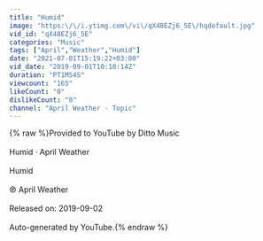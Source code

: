 ```yaml
---
title: "Humid"
image: "https:\/\/i.ytimg.com\/vi\/qX48EZj6_5E\/hqdefault.jpg"
vid_id: "qX48EZj6_5E"
categories: "Music"
tags: ["April","Weather","Humid"]
date: "2021-07-01T15:19:22+03:00"
vid_date: "2019-09-01T10:10:14Z"
duration: "PT1M54S"
viewcount: "165"
likeCount: "0"
dislikeCount: "0"
channel: "April Weather - Topic"
---
```

{% raw %}Provided to YouTube by Ditto Music<br /><br />Humid · April Weather<br /><br />Humid<br /><br />℗ April Weather<br /><br />Released on: 2019-09-02<br /><br />Auto-generated by YouTube.{% endraw %}
